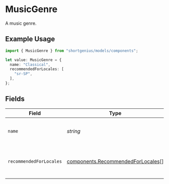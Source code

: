 # MusicGenre

A music genre.

## Example Usage

```typescript
import { MusicGenre } from "shortgenius/models/components";

let value: MusicGenre = {
  name: "Classical",
  recommendedForLocales: [
    "sr-SP",
  ],
};
```

## Fields

| Field                                                                                  | Type                                                                                   | Required                                                                               | Description                                                                            | Example                                                                                |
| -------------------------------------------------------------------------------------- | -------------------------------------------------------------------------------------- | -------------------------------------------------------------------------------------- | -------------------------------------------------------------------------------------- | -------------------------------------------------------------------------------------- |
| `name`                                                                                 | *string*                                                                               | :heavy_check_mark:                                                                     | The name of the genre (e.g., "Classical").                                             | Classical                                                                              |
| `recommendedForLocales`                                                                | [components.RecommendedForLocales](../../models/components/recommendedforlocales.md)[] | :heavy_check_mark:                                                                     | The languages this genre is particularly popular in.                                   |                                                                                        |